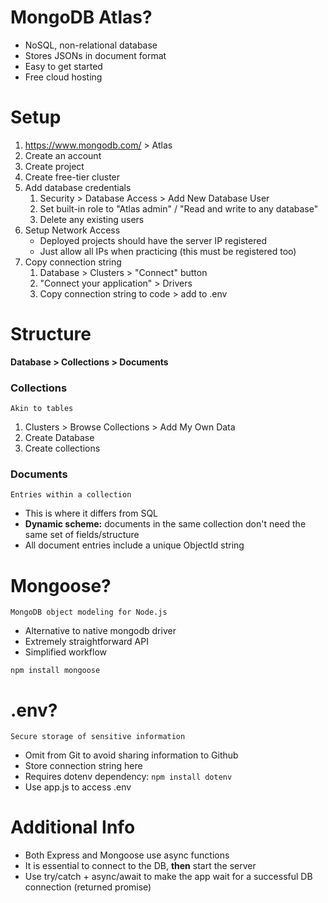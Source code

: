 # MongoDB Atlas?
- NoSQL, non-relational database
- Stores JSONs in document format
- Easy to get started
- Free cloud hosting


# Setup
1. https://www.mongodb.com/ > Atlas
2. Create an account
3. Create project
4. Create free-tier cluster
5. Add database credentials
	1. Security > Database Access > Add New Database User
	2. Set built-in role to "Atlas admin" / "Read and write to any database"
	3. Delete any existing users
6. Setup Network Access
	- Deployed projects should have the server IP registered
	- Just allow all IPs when practicing (this must be registered too)
7. Copy connection string
	1. Database > Clusters > "Connect" button
	2. "Connect your application" > Drivers
	3. Copy connection string to code > add to .env

# Structure
**Database > Collections > Documents**
### Collections
	Akin to tables

1. Clusters > Browse Collections > Add My Own Data
2. Create Database
3. Create collections 

### Documents
	Entries within a collection

- This is where it differs from SQL
- **Dynamic scheme:** documents in the same collection don't need the same set of fields/structure
- All document entries include a unique ObjectId string

# Mongoose?
	MongoDB object modeling for Node.js

- Alternative to native mongodb driver
- Extremely straightforward API
- Simplified workflow

`npm install mongoose`


# .env?
	Secure storage of sensitive information
- Omit from Git to avoid sharing information to Github
- Store connection string here
- Requires dotenv dependency: `npm install dotenv`
- Use app.js to access .env


# Additional Info
- Both Express and Mongoose use async functions
- It is essential to connect to the DB, **then** start the server
- Use try/catch + async/await to make the app wait for a successful DB connection (returned promise)